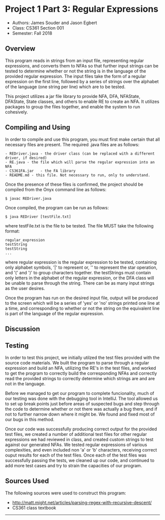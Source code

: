 # Project 1 Part 3: Regular Expressions

* Authors: James Souder and Jason Egbert
* Class: CS361 Section 001
* Semester: Fall 2018

## Overview
This program reads in strings from an input file, representing regular expressions, and converts them to NFAs so that further input strings can be tested to determine whether or not the string is in the language of the provided regular expression. The input files take the form of a regular expression on the first line, followed by a series of strings over the alphabet of the language (one string per line) which are to be tested.

This project utilizes a jar file library to provide NFA, DFA, NFAState, DFAState, State classes, and others to enable RE to create an NFA. It utilizes packages to group the files together, and enable the system to run cohesively.

## Compiling and Using
In order to compile and use this program, you must first make certain that all necessary files are present. The required .java files are as follows:
	
	- REDriver.java - the driver class (can be replaced with a different driver, if desired)
	- RE.java - the file which will parse the regular expression into an NFA
	- CS361FA.jar	- the FA library
	- README.md - this file. Not necessary to run, only to understand.

Once the presence of these files is confirmed, the project should be compiled from the Onyx command line as follows:
```
$ javac REDriver.java
```
Once compiled, the program can be run as follows:
```
$ java REDriver [testFile.txt]
```
where testFile.txt is the file to be tested. The file MUST take the following format:
```
regular_expression
testString
testString
...
```
where regular expression is the regular expression to be tested, containing only alphabet symbols, '|' to represent or, '' to represent the star operation, and '(' and ')' to group characters together.
the testStrings must contain only letters in the alphabet of the regular expression, or the DFA class will be unable to parse through the string. There can be as many input strings as the user desires.

Once the program has run on the desired input file, output will be produced to the screen which will be a series of 'yes' or 'no' strings printed one line at a time, and corresponding to whether or not the string on the equivalent line is part of the language of the regular expression.

## Discussion


## Testing
In order to test this project, we initially utilzed the test files provided with the source code materials. We built the program to parse through a regular expression and build an NFA, utilizing the RE's in the test files, and worked to get the program to correctly build the corresponding NFAs and correctly read the provided strings to correctly determine which strings are and are not in the language.

Before we managed to get our program to complete funcionality, much of our testing was done with the debugging tool in IntelliJ. The tool allowed us to set up break points just before areas of suspected bugs and step through the code to determine whether or not there was actually a bug there, and if not to further narrow down where it might be. We found and fixed most of our bugs in this method. 

Once our code was successfully producing correct output for the provided test files, we created a number of additional test files for other regular expressions we had reviewed in class, and created custom strings to test against our generated NFAs. We tested regular expressions of various complexities, and even included non 'a' or 'b' characters, receiving correct ouput results for each of the test files. Once each of the test files was successfully passing the tests, we cleaned up our code, and continued to add more test cases and try to strain the capacities of our program. 

## Sources Used
The following sources were used to construct this program:
- http://matt.might.net/articles/parsing-regex-with-recursive-descent/
- CS361 class textbook
----------
